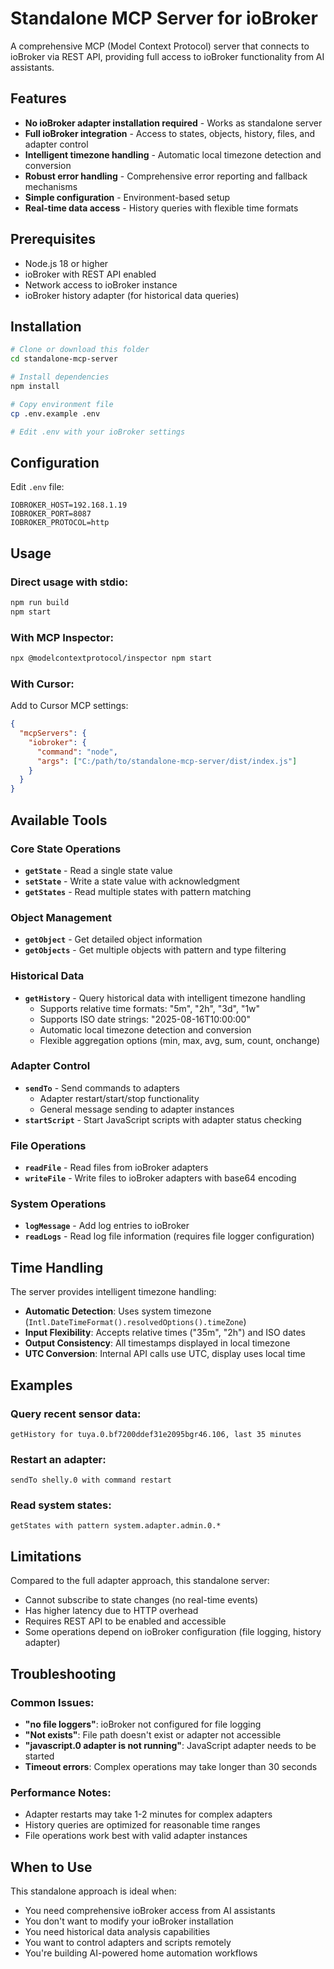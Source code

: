 # Standalone MCP Server for ioBroker

A comprehensive MCP (Model Context Protocol) server that connects to ioBroker via REST API, providing full access to ioBroker functionality from AI assistants.

## Features

- **No ioBroker adapter installation required** - Works as standalone server
- **Full ioBroker integration** - Access to states, objects, history, files, and adapter control
- **Intelligent timezone handling** - Automatic local timezone detection and conversion
- **Robust error handling** - Comprehensive error reporting and fallback mechanisms
- **Simple configuration** - Environment-based setup
- **Real-time data access** - History queries with flexible time formats

## Prerequisites

- Node.js 18 or higher
- ioBroker with REST API enabled
- Network access to ioBroker instance
- ioBroker history adapter (for historical data queries)

## Installation

```bash
# Clone or download this folder
cd standalone-mcp-server

# Install dependencies
npm install

# Copy environment file
cp .env.example .env

# Edit .env with your ioBroker settings
```

## Configuration

Edit `.env` file:

```env
IOBROKER_HOST=192.168.1.19
IOBROKER_PORT=8087
IOBROKER_PROTOCOL=http
```

## Usage

### Direct usage with stdio:

```bash
npm run build
npm start
```

### With MCP Inspector:

```bash
npx @modelcontextprotocol/inspector npm start
```

### With Cursor:

Add to Cursor MCP settings:

```json
{
  "mcpServers": {
    "iobroker": {
      "command": "node",
      "args": ["C:/path/to/standalone-mcp-server/dist/index.js"]
    }
  }
}
```

## Available Tools

### Core State Operations
- **`getState`** - Read a single state value
- **`setState`** - Write a state value with acknowledgment
- **`getStates`** - Read multiple states with pattern matching

### Object Management
- **`getObject`** - Get detailed object information
- **`getObjects`** - Get multiple objects with pattern and type filtering

### Historical Data
- **`getHistory`** - Query historical data with intelligent timezone handling
  - Supports relative time formats: "5m", "2h", "3d", "1w"
  - Supports ISO date strings: "2025-08-16T10:00:00"
  - Automatic local timezone detection and conversion
  - Flexible aggregation options (min, max, avg, sum, count, onchange)

### Adapter Control
- **`sendTo`** - Send commands to adapters
  - Adapter restart/start/stop functionality
  - General message sending to adapter instances
- **`startScript`** - Start JavaScript scripts with adapter status checking

### File Operations
- **`readFile`** - Read files from ioBroker adapters
- **`writeFile`** - Write files to ioBroker adapters with base64 encoding

### System Operations
- **`logMessage`** - Add log entries to ioBroker
- **`readLogs`** - Read log file information (requires file logger configuration)

## Time Handling

The server provides intelligent timezone handling:

- **Automatic Detection**: Uses system timezone (`Intl.DateTimeFormat().resolvedOptions().timeZone`)
- **Input Flexibility**: Accepts relative times ("35m", "2h") and ISO dates
- **Output Consistency**: All timestamps displayed in local timezone
- **UTC Conversion**: Internal API calls use UTC, display uses local time

## Examples

### Query recent sensor data:
```
getHistory for tuya.0.bf7200ddef31e2095bgr46.106, last 35 minutes
```

### Restart an adapter:
```
sendTo shelly.0 with command restart
```

### Read system states:
```
getStates with pattern system.adapter.admin.0.*
```

## Limitations

Compared to the full adapter approach, this standalone server:
- Cannot subscribe to state changes (no real-time events)
- Has higher latency due to HTTP overhead
- Requires REST API to be enabled and accessible
- Some operations depend on ioBroker configuration (file logging, history adapter)

## Troubleshooting

### Common Issues:
- **"no file loggers"**: ioBroker not configured for file logging
- **"Not exists"**: File path doesn't exist or adapter not accessible
- **"javascript.0 adapter is not running"**: JavaScript adapter needs to be started
- **Timeout errors**: Complex operations may take longer than 30 seconds

### Performance Notes:
- Adapter restarts may take 1-2 minutes for complex adapters
- History queries are optimized for reasonable time ranges
- File operations work best with valid adapter instances

## When to Use

This standalone approach is ideal when:
- You need comprehensive ioBroker access from AI assistants
- You don't want to modify your ioBroker installation
- You need historical data analysis capabilities
- You want to control adapters and scripts remotely
- You're building AI-powered home automation workflows 